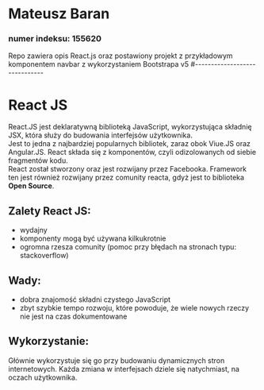 # Mateusz Baran  
### numer indeksu: 155620
Repo zawiera opis React.js oraz postawiony projekt z przykładowym komponentem navbar z wykorzystaniem Bootstrapa v5
#------------------------------
# React JS
React.JS jest deklaratywną biblioteką JavaScript, wykorzystująca składnię JSX, która służy do budowania interfejsów użytkownika.  
Jest to jedna z najbardziej popularnych bibliotek, zaraz obok Viue.JS oraz Angular.JS.
React składa się z komponentów, czyli odizolowanych od siebie fragmentów kodu.  
React został stworzony oraz jest rozwijany przez Facebooka. Framework ten jest również rozwijany przez comunity reacta, gdyż jest to biblioteka **Open Source**.
## Zalety React JS:  
- wydajny
- komponenty mogą być używana kilkukrotnie
- ogromna rzesza comunity (pomoc przy błędach na stronach typu: stackoverflow)

## Wady:
- dobra znajomość składni czystego JavaScript
- zbyt szybkie tempo rozwoju, które powoduje, że wiele nowych rzeczy nie jest na czas dokumentowane

## Wykorzystanie:  
Głównie wykorzystuje się go przy budowaniu dynamicznych stron internetowych. Każda zmiana w interfejsach dziele się natychmiast, na oczach użytkownika.


